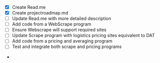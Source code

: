 - [x] Create Read.me
- [x] Create projectroadmap.md
- [ ] Update Read.me with more detailed description
- [ ] Add code from a WebScrape program
- [ ] Ensure Webscrape will support required sites
- [ ] Update Scrape program with logistics pricing sites equivalent to DAT
- [ ] Add code from a pricing and averaging program
- [ ] Test and integrate both scrape and pricing programs
- 
